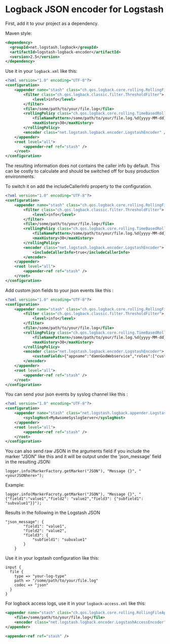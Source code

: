 # Logback JSON encoder for Logstash

First, add it to your project as a dependency.

Maven style:

```xml
<dependency>
  <groupId>net.logstash.logback</groupId>
  <artifactId>logstash-logback-encoder</artifactId>
  <version>2.5</version>
</dependency>
```

Use it in your `logback.xml` like this:

```xml
<?xml version="1.0" encoding="UTF-8"?>
<configuration>
    <appender name="stash" class="ch.qos.logback.core.rolling.RollingFileAppender">
        <filter class="ch.qos.logback.classic.filter.ThresholdFilter">
            <level>info</level>
        </filter>
        <file>/some/path/to/your/file.log</file>
        <rollingPolicy class="ch.qos.logback.core.rolling.TimeBasedRollingPolicy">
            <fileNamePattern>/some/path/to/your/file.log.%d{yyyy-MM-dd}</fileNamePattern>
            <maxHistory>30</maxHistory>
        </rollingPolicy>
        <encoder class="net.logstash.logback.encoder.LogstashEncoder" />
    </appender>
    <root level="all">
        <appender-ref ref="stash" />
    </root>
</configuration>
```

The resulting information does not contains the caller info by default. 
This can be costly to calculate and should be switched off for busy production environments.

To switch it on add the includeCallerInfo property to the configuration.
```xml
<?xml version="1.0" encoding="UTF-8"?>
<configuration>
    <appender name="stash" class="ch.qos.logback.core.rolling.RollingFileAppender">
        <filter class="ch.qos.logback.classic.filter.ThresholdFilter">
            <level>info</level>
        </filter>
        <file>/some/path/to/your/file.log</file>
        <rollingPolicy class="ch.qos.logback.core.rolling.TimeBasedRollingPolicy">
            <fileNamePattern>/some/path/to/your/file.log.%d{yyyy-MM-dd}</fileNamePattern>
            <maxHistory>30</maxHistory>
        </rollingPolicy>        
        <encoder class="net.logstash.logback.encoder.LogstashEncoder">
            <includeCallerInfo>true</includeCallerInfo>
        </encoder>
    </appender>
    <root level="all">
        <appender-ref ref="stash" />
    </root>
</configuration>
```

Add custom json fields to your json events like this : 
```xml
<?xml version="1.0" encoding="UTF-8"?>
<configuration>
    <appender name="stash" class="ch.qos.logback.core.rolling.RollingFileAppender">
        <filter class="ch.qos.logback.classic.filter.ThresholdFilter">
            <level>info</level>
        </filter>
        <file>/some/path/to/your/file.log</file>
        <rollingPolicy class="ch.qos.logback.core.rolling.TimeBasedRollingPolicy">
            <fileNamePattern>/some/path/to/your/file.log.%d{yyyy-MM-dd}</fileNamePattern>
            <maxHistory>30</maxHistory>
        </rollingPolicy>
        <encoder class="net.logstash.logback.encoder.LogstashEncoder">
            <customFields>{"appname":"damnGodWebservice","roles":["customerorder","auth"],"buildinfo":{"version":"Version 0.1.0-SNAPSHOT","lastcommit":"75473700d5befa953c45f630c6d9105413c16fe1"}}</customFields>
        </encoder>
    </appender>
    <root level="all">
        <appender-ref ref="stash" />
    </root>
</configuration>
```

You can send your json events by syslog channel like this : 
```xml
<?xml version="1.0" encoding="UTF-8"?>
<configuration>
    <appender name="stash" class="net.logstash.logback.appender.LogstashSocketAppender">
        <syslogHost>MyAwsomeSyslogServer</syslogHost>
    </appender>
    <root level="all">
        <appender-ref ref="stash" />
    </root>
</configuration>
```

You can also send raw JSON in the arguments field if you include the marker "JSON" like this and it will be output under the 'json_message' field in the resulting JSON:
```
logger.info(MarkerFactory.getMarker("JSON"), "Message {}", "<yourJSONhere>");
```
Example:
```
logger.info(MarkerFacroty.getMarker("JSON"), "Message {}", "{"field1":"value1","field2": "value2","field3": {"subfield1": "subvalue1"}}");
```
Results in the following in the Logstash JSON
```
"json_message": {
        "field1": "value1",
        "field2": "value2",
        "field3": {
            "subfield1": "subvalue1"
        }
    }
```
Use it in your logstash configuration like this:



```
input {
  file {
    type => "your-log-type"
    path => "/some/path/to/your/file.log"
    codec => "json"
  }
}
```

For logback access logs, use it in your `logback-access.xml` like this:

```xml
<appender name="stash" class="ch.qos.logback.core.rolling.RollingFileAppender">
    <file>/some/path/to/your/file.log</file>
    <encoder class="net.logstash.logback.encoder.LogstashAccessEncoder" />
</appender>

<appender-ref ref="stash" />
```
